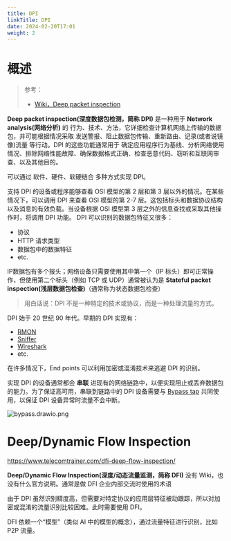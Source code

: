 ```yaml
---
title: DPI
linkTitle: DPI
date: 2024-02-20T17:01
weight: 2
---
```


# 概述

> 参考：
>
> - [Wiki，Deep packet inspection](https://en.wikipedia.org/wiki/Deep_packet_inspection)

**Deep packet inspection(深度数据包检测，简称 DPI)** 是一种用于 **Network analysis(网络分析)** 的 行为、技术、方法，它详细检查计算机网络上传输的数据包，并可能根据情况采取 发送警报、阻止数据包传输、重新路由、记录(或者说镜像)流量 等行动。DPI 的这些功能通常用于 确定应用程序行为基线、分析网络使用情况、排除网络性能故障、确保数据格式正确、检查恶意代码、窃听和互联网审查、以及其他目的。 

可以通过 软件、硬件、软硬结合 多种方式实现 DPI。

支持 DPI 的设备或程序能够查看 OSI 模型的第 2 层和第 3 层以外的情况。在某些情况下，可以调用 DPI 来查看 OSI 模型的第 2-7 层。这包括标头和数据协议结构以及消息的有效负载。当设备根据 OSI 模型第 3 层之外的信息查找或采取其他操作时，将调用 DPI 功能。 DPI 可以识别的数据包特征又很多：

- 协议
- HTTP 请求类型
- 数据包中的数据特征
- etc.

IP数据包有多个报头；网络设备只需要使用其中第一个（IP 标头）即可正常操作，但使用第二个标头（例如 TCP 或 UDP）通常被认为是  **Stateful packet inspection(浅层数据包检查)**（通常称为状态数据包检查）

> 用白话说：DPI 不是一种特定的技术或协议，而是一种处理流量的方式。

DPI 始于 20 世纪 90 年代。早期的 DPI 实现有：

- [RMON](https://en.wikipedia.org/wiki/RMON "RMON")
- [Sniffer](https://en.wikipedia.org/wiki/Sniffer_(protocol_analyzer) "Sniffer (protocol analyzer)")
- [Wireshark](https://en.wikipedia.org/wiki/Wireshark "Wireshark")
- etc.

在许多情况下，End points 可以利用加密或混淆技术来逃避 DPI 的识别。

实现 DPI 的设备通常都会 **串联** 进现有的网络链路中，以便实现阻止或丢弃数据包的能力。为了保证高可用，串联到链路中的 DPI 设备需要与 [Bypass tap](/docs/7.信息安全/Network%20analysis/Bypass%20tap.md) 共同使用，以保证 DPI 设备异常时流量不会中断。

![bypass.drawio.png](https://notes-learning.oss-cn-beijing.aliyuncs.com/information_security/bypass_and_dpi_1.png)

# Deep/Dynamic Flow Inspection

https://www.telecomtrainer.com/dfi-deep-flow-inspection/

**Deep/Dynamic Flow Inspection(深度/动态流量监测，简称 DFI)** 没有 Wiki，也没有什么官方说明。通常是做 DFI 企业内部交流时使用的术语

由于 DPI 虽然识别精度高，但需要对特定协议的应用层特征被动跟踪，所以对加密或混淆的流量识别比较困难。此时需要使用 DFI。

DFI 依赖一个“模型”（类似 AI 中的模型的概念），通过流量特征进行识别，比如 P2P 流量。

